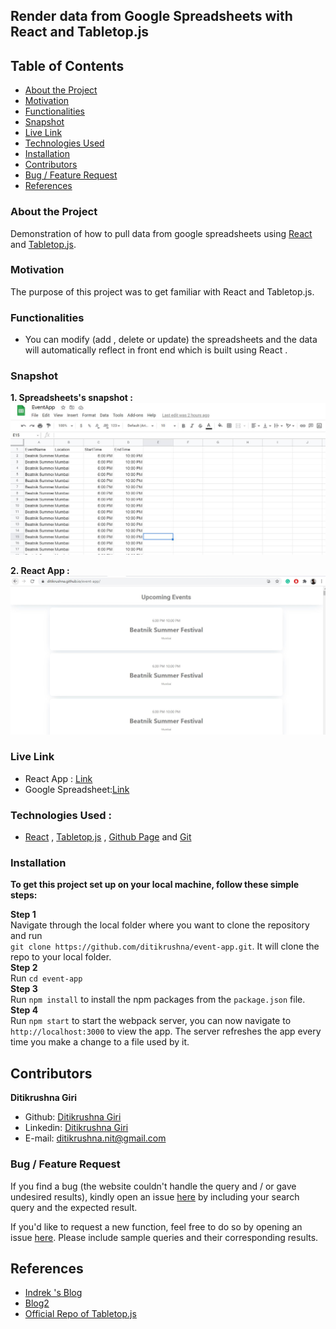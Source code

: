 ## Render data from Google Spreadsheets with React and Tabletop.js



## Table of Contents

- [About the Project](#about-the-project)
- [Motivation](#motivation) 
- [Functionalities](#functionalities)
- [Snapshot](#snapshot)
- [Live Link](#livelink)
- [Technologies Used](#technologies-used)
- [Installation](#installation)
- [Contributors](#contributors)
- [Bug / Feature Request](#bug--feature-request)
- [References](#references)


### About the Project

Demonstration of how to pull data from google spreadsheets using [React](https://reactjs.org/) and [Tabletop.js](https://github.com/jsoma/tabletop).

### Motivation 
The purpose of this project was to get familiar with React and Tabletop.js. 

### Functionalities 
- You can modify (add , delete or update) the spreadsheets and the data will automatically reflect in front end which is built using React . 

### Snapshot 

**1. Spreadsheets's snapshot :** 
 <img target="_blank" src="https://github.com/ditikrushna/event-app/blob/master/spreadsheets.JPG">


**2. React App :** 
 <img target="_blank" src="https://github.com/ditikrushna/event-app/blob/master/reactapp.JPG">

### Live Link 
- React App : [Link](https://ditikrushna.github.io/event-app/)
- Google Spreadsheet:[Link](https://docs.google.com/spreadsheets/d/10muZ2nuiHanqMCPr8rzIGuwh8K8OCEjrSPni9q9gGHA/edit?usp=sharing)


### Technologies Used : 

 - [React](https://reactjs.org/) , [Tabletop.js](https://github.com/jsoma/tabletop)  , [Github Page](https://pages.github.com/) and [Git](https://git-scm.com/) 


### Installation 

**To get this project set up on your local machine, follow these simple steps:**

**Step 1**<br>
Navigate through the local folder where you want to clone the repository and run<br>
`git clone https://github.com/ditikrushna/event-app.git`.
 It will clone the repo to your local folder.<br>
**Step 2**<br>
Run `cd event-app`<br>
**Step 3**<br>
Run `npm install` to install the npm packages from the `package.json` file.<br>
**Step 4**<br>
Run `npm start` to start the webpack server, you can now navigate to `http://localhost:3000` to view the app. The server refreshes the app every time you make a change to a file used by it.<br>

## Contributors

​**Ditikrushna Giri**

- Github: [Ditikrushna Giri](https://github.com/ditikrushna)
- Linkedin: [Ditikrushna Giri](https://www.linkedin.com/in/ditikrushna)
- E-mail: ditikrushna.nit@gmail.com

### Bug / Feature Request
If you find a bug (the website couldn't handle the query and / or gave undesired results), kindly open an issue [here](https://github.com/ditikrushna/event-app/issues) by including your search query and the expected result.

If you'd like to request a new function, feel free to do so by opening an issue [here](https://github.com/ditikrushna/event-app/issues/new). Please include sample queries and their corresponding results.


## References 
- [Indrek 's Blog](https://medium.com/vowel-magic/how-to-fetch-data-from-google-sheets-with-react-and-tabletop-js-ca0e9d2ab34b#:~:text=Step%20One%3A%20make%20a%20Google,click%20%E2%80%9CPublish%20to%20Web.%E2%80%9D&text=Step%20Two%3A%20Install%20the%20tabletop%20library.&text=Step%20Three%3A%20Write%20the%20React,explained%20React%20hooks%20in%20depth.)
- [Blog2](https://gist.github.com/jsvine/3295633)
- [Official Repo of Tabletop.js](https://www.npmjs.com/package/tabletop) 
